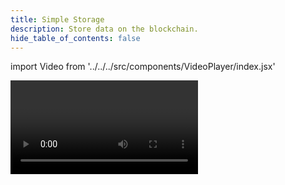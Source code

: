 ```yaml
---
title: Simple Storage
description: Store data on the blockchain.
hide_table_of_contents: false
---
```


import Video from '../../../src/components/VideoPlayer/index.jsx'

<Video videoId='804479707' title='Simple Storage' />
